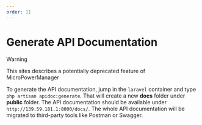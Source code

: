 ```yaml
---
order: 11
---
```


# Generate API Documentation

> [!WARNING]
> This sites describes a potentially deprecated feature of MicroPowerManager

To generate the API documentation, jump in the `laravel` container and type `php artisan apidoc:generate`.
That will create a new **docs** folder under **public** folder.
The API documentation should be available under `http://139.59.181.1:8000/docs/`.
The whole API documentation will be migrated to third-party tools like Postman or Swagger.
